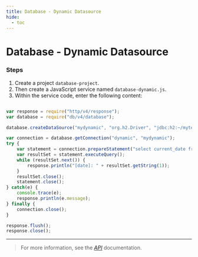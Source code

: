 ```yaml
---
title: Database - Dynamic Datasource
hide:
  - toc
---
```


Database - Dynamic Datasource
===

### Steps

1. Create a project `database-project`.
2. Then create a JavaScript service named `database-dynamic.js`.
3. Within the service code, enter the following content:

```javascript

var response = require("http/v4/response");
var database = require("db/v4/database");

database.createDataSource("mydynamic", "org.h2.Driver", "jdbc:h2:~/mytest", "sa", "", null);

var connection = database.getConnection("dynamic", "mydynamic");
try {
    var statement = connection.prepareStatement("select current_date from dual");
    var resultSet = statement.executeQuery();
    while (resultSet.next()) {
        response.println("[date]: " + resultSet.getString(1));
    }
    resultSet.close();
    statement.close();
} catch(e) {
    console.trace(e);
    response.println(e.message);
} finally {
    connection.close();
}

response.flush();
response.close();

```

---

> For more information, see the *[API](../../api/)* documentation.
